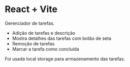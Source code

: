 # React + Vite

Gerenciador de tarefas. 
- Adição de tarefas e descrição
- Mostra detalhes das tarefas com botão de seta
- Remoção de tarefas
- Marcar a tarefa como concluída

Foi usada local storage para armazenamento das tarefas.